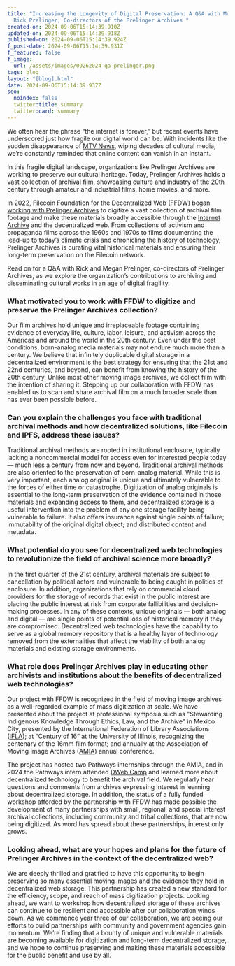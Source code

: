 ```yaml
---
title: "Increasing the Longevity of Digital Preservation: A Q&A with Megan and
  Rick Prelinger, Co-directors of the Prelinger Archives "
created-on: 2024-09-06T15:14:39.910Z
updated-on: 2024-09-06T15:14:39.918Z
published-on: 2024-09-06T15:14:39.924Z
f_post-date: 2024-09-06T15:14:39.931Z
f_featured: false
f_image:
  url: /assets/images/09262024-qa-prelinger.png
tags: blog
layout: "[blog].html"
date: 2024-09-06T15:14:39.937Z
seo:
  noindex: false
  twitter:title: summary
  twitter:card: summary
---
```

We often hear the phrase “the internet is forever,” but recent events have underscored just how fragile our digital world can be. With incidents like the sudden disappearance of [MTV News](https://variety.com/2024/digital/news/mtv-news-website-archives-pulled-offline-1236047163/), wiping decades of cultural media, we’re constantly reminded that online content can vanish in an instant.  



In this fragile digital landscape, organizations like Prelinger Archives are working to preserve our cultural heritage. Today, Prelinger Archives holds a vast collection of archival film, showcasing culture and industry of the 20th century through amateur and industrial films, home movies, and more. 



In 2022, Filecoin Foundation for the Decentralized Web (FFDW) began [working with Prelinger Archives](https://ffdweb.org/blog/ffdw-works-with-prelinger-archives-to-make-rare-historic-films-more-accessible-using-the-decentralized-web/) to digitize a vast collection of archival film footage and make these materials broadly accessible through the [Internet Archive](https://archive.org/details/prelinger?tab=about) and the decentralized web. From collections of activism and propaganda films across the 1960s and 1970s to films documenting the lead-up to today’s climate crisis and chronicling the history of technology, Prelinger Archives is curating vital historical materials and ensuring their long-term preservation on the Filecoin network. 



Read on for a Q&A with Rick and Megan Prelinger, co-directors of Prelinger Archives, as we explore the organization’s contributions to archiving and disseminating cultural works in an age of digital fragility.



### What motivated you to work with FFDW to digitize and preserve the Prelinger Archives collection?



Our film archives hold unique and irreplaceable footage containing evidence of everyday life, culture, labor, leisure, and activism across the Americas and around the world in the 20th century. Even under the best conditions, born-analog media materials may not endure much more than a century. We believe that infinitely duplicable digital storage in a decentralized environment is the best strategy for ensuring that the 21st and 22nd centuries, and beyond, can benefit from knowing the history of the 20th century. Unlike most other moving image archives, we collect film with the intention of sharing it. Stepping up our collaboration with FFDW has enabled us to scan and share archival film on a much broader scale than has ever been possible before.



### Can you explain the challenges you face with traditional archival methods and how decentralized solutions, like Filecoin and IPFS, address these issues?



Traditional archival methods are rooted in institutional enclosure, typically lacking a noncommercial model for access even for interested people today –– much less a century from now and beyond. Traditional archival methods are also oriented to the preservation of born-analog material. While this is very important, each analog original is unique and ultimately vulnerable to the forces of either time or catastrophe. Digitization of analog originals is essential to the long-term preservation of the evidence contained in those materials and expanding access to them, and decentralized storage is a useful intervention into the problem of any one storage facility being vulnerable to failure. It also offers insurance against single points of failure; immutability of the original digital object; and distributed content and metadata.



### What potential do you see for decentralized web technologies to revolutionize the field of archival science more broadly?



In the first quarter of the 21st century, archival materials are subject to cancellation by political actors and vulnerable to being caught in politics of enclosure. In addition, organizations that rely on commercial cloud providers for the storage of records that exist in the public interest are placing the public interest at risk from corporate fallibilities and decision-making processes. In any of these contexts, unique originals –– both analog and digital –– are single points of potential loss of historical memory if they are compromised. Decentralized web technologies have the capability to serve as a global memory repository that is a healthy layer of technology removed from the externalities that affect the viability of both analog materials and existing storage environments.



### What role does Prelinger Archives play in educating other archivists and institutions about the benefits of decentralized web technologies?



Our project with FFDW is recognized in the field of moving image archives as a well-regarded example of mass digitization at scale. We have presented about the project at professional symposia such as "Stewarding Indigenous Knowledge Through Ethics, Law, and the Archive" in Mexico City, presented by the International Federation of Library Associations ([IFLA](https://www.ifla.org/)); at “Century of 16” at the University of Illinois, recognizing the centenary of the 16mm film format; and annually at the Association of Moving Image Archives ([AMIA](https://amianet.org/)) annual conference. 



The project has hosted two Pathways internships through the AMIA, and in 2024 the Pathways intern attended [DWeb Camp](https://dwebcamp.org/) and learned more about decentralized technology to benefit the archival field. We regularly hear questions and comments from archives expressing interest in learning about decentralized storage. In addition, the status of a fully funded workshop afforded by the partnership with FFDW has made possible the development of many partnerships with small, regional, and special interest archival collections, including community and tribal collections, that are now being digitized. As word has spread about these partnerships, interest only grows.



### Looking ahead, what are your hopes and plans for the future of Prelinger Archives in the context of the decentralized web?



We are deeply thrilled and gratified to have this opportunity to begin preserving so many essential moving images and the evidence they hold in decentralized web storage. This partnership has created a new standard for the efficiency, scope, and reach of mass digitization projects. Looking ahead, we want to workshop how decentralized storage of these archives can continue to be resilient and accessible after our collaboration winds down. As we commence year three of our collaboration, we are seeing our efforts to build partnerships with community and government agencies gain momentum. We’re finding that a bounty of unique and vulnerable materials are becoming available for digitization and long-term decentralized storage, and we hope to continue preserving and making these materials accessible for the public benefit and use by all.